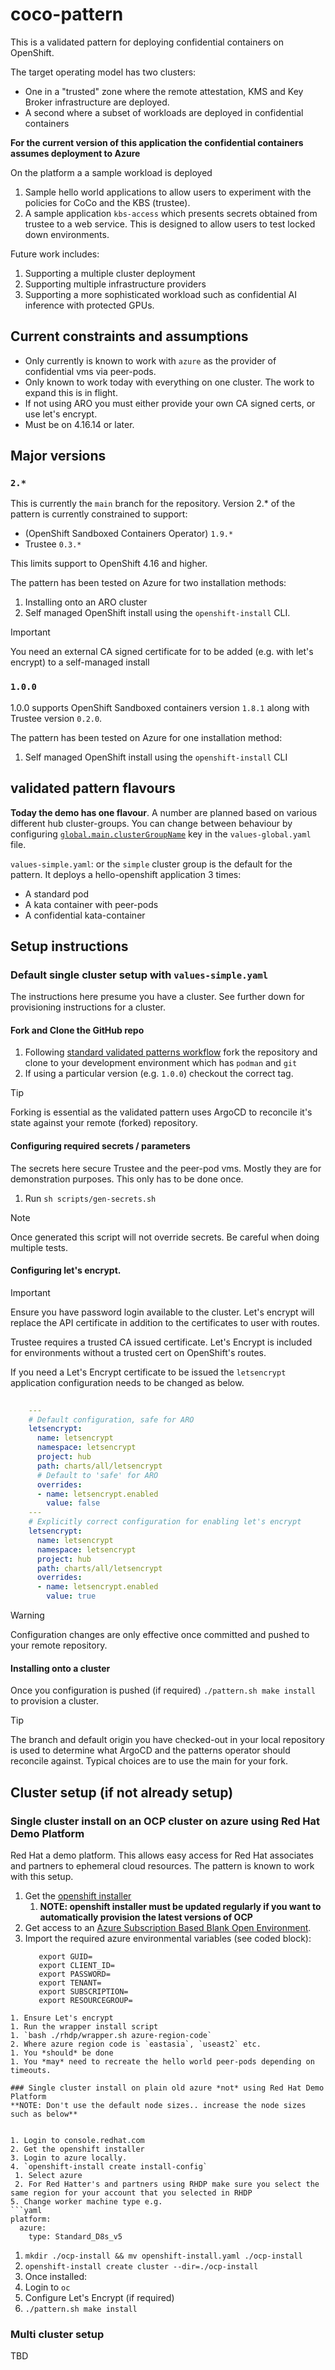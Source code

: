 # coco-pattern
This is a validated pattern for deploying confidential containers on OpenShift.

The target operating model has two clusters: 

- One in a "trusted" zone where the remote attestation, KMS and Key Broker infrastructure are deployed.
- A second where a subset of workloads are deployed in confidential containers 

**For the current version of this application the confidential containers assumes deployment to Azure**

On the platform a a sample workload is deployed
 
1. Sample hello world applications to allow users to experiment with the policies for CoCo and the KBS (trustee).
2. A sample application `kbs-access` which presents secrets obtained from trustee to a web service. This is designed to allow users to test locked down environments.

Future work includes:

1. Supporting a multiple cluster deployment
2. Supporting multiple infrastructure providers
3. Supporting a more sophisticated workload such as confidential AI inference with protected GPUs.


## Current constraints and assumptions

- Only currently is known to work with `azure` as the provider of confidential vms via peer-pods.
- Only known to work today with everything on one cluster. The work to expand this is in flight.
- If not using ARO you must either provide your own CA signed certs, or use let's encrypt.
- Must be on 4.16.14 or later.

## Major versions

### `2.*`
This is currently the `main` branch for the repository. Version 2.* of the pattern is currently constrained to support:
- (OpenShift Sandboxed Containers Operator) `1.9.*`
- Trustee `0.3.*`

This limits support to OpenShift 4.16 and higher.

The pattern has been tested on Azure for two installation methods:
1. Installing onto an ARO cluster
2. Self managed OpenShift install using the `openshift-install` CLI.

> [!IMPORTANT]
> You need an external CA signed certificate for to be added (e.g. with let's encrypt) to a self-managed install

### `1.0.0`
1.0.0 supports OpenShift Sandboxed containers version `1.8.1` along with Trustee version `0.2.0`.

The pattern has been tested on Azure for one installation method:
1. Self managed OpenShift install using the `openshift-install` CLI



## validated pattern flavours 
**Today the demo has one flavour**. 
A number are planned based on various different hub cluster-groups.
You can change between behaviour by configuring [`global.main.clusterGroupName`](https://validatedpatterns.io/learn/values-files/) key in the `values-global.yaml` file. 


`values-simple.yaml`: or the `simple` cluster group is the default for the pattern.
It deploys a hello-openshift application 3 times: 
- A standard pod
- A kata container with peer-pods
- A confidential kata-container

## Setup instructions


### Default single cluster setup with `values-simple.yaml`

The instructions here presume you have a cluster. See further down for provisioning instructions for a cluster.

#### Fork and Clone the GitHub repo
1. Following [standard validated patterns workflow](https://validatedpatterns.io/learn/workflow/) fork the repository and clone to your development environment which has `podman` and `git`
2. If using a particular version (e.g. `1.0.0`) checkout the correct tag.

> [!TIP]
> Forking is essential as the validated pattern uses ArgoCD to reconcile it's state against your remote (forked) repository. 


#### Configuring required secrets / parameters
The secrets here secure Trustee and the peer-pod vms. Mostly they are for demonstration purposes. 
This only has to be done once.

1. Run `sh scripts/gen-secrets.sh`

> [!NOTE]
> Once generated this script will not override secrets. Be careful when doing multiple tests.

#### Configuring let's encrypt.

> [!IMPORTANT]
> Ensure you have password login available to the cluster. Let's encrypt will replace the API certificate in addition to the certificates to user with routes.


Trustee requires a trusted CA issued certificate. Let's Encrypt is included for environments without a trusted cert on OpenShift's routes.

If you need a Let's Encrypt certificate to be issued the `letsencrypt` application configuration needs to be changed as below.
```yaml
    
    ---
    # Default configuration, safe for ARO
    letsencrypt:
      name: letsencrypt
      namespace: letsencrypt
      project: hub
      path: charts/all/letsencrypt
      # Default to 'safe' for ARO
      overrides:
      - name: letsencrypt.enabled
        value: false
    ---
    # Explicitly correct configuration for enabling let's encrypt
    letsencrypt:
      name: letsencrypt
      namespace: letsencrypt
      project: hub
      path: charts/all/letsencrypt
      overrides:
      - name: letsencrypt.enabled
        value: true  
```

> [!WARNING]
> Configuration changes are only effective once committed and pushed to your remote repository.

#### Installing onto a cluster
Once you configuration is pushed (if required) `./pattern.sh make install` to provision a cluster. 

> [!TIP]
> The branch and default origin you have checked-out in your local repository is used to determine what ArgoCD and the patterns operator should reconcile against. Typical choices are to use the main for your fork.

## Cluster setup (if not already setup)

### Single cluster install on an OCP cluster on azure using Red Hat Demo Platform

Red Hat a demo platform. This allows easy access for Red Hat associates and partners to ephemeral cloud resources. The pattern is known to work with this setup.
1. Get the [openshift installer](https://console.redhat.com/openshift/downloads)
   1. **NOTE: openshift installer must be updated regularly if you want to automatically provision the latest versions of OCP**
2. Get access to an [Azure Subscription Based Blank Open Environment](https://catalog.demo.redhat.com/catalog?category=Open_Environments&search=azure&item=babylon-catalog-prod%2Fazure-gpte.open-environment-azure-subscription.prod).
3. Import the required azure environmental variables (see coded block):
   ```
      export GUID=
      export CLIENT_ID=
      export PASSWORD=
      export TENANT=
      export SUBSCRIPTION=
      export RESOURCEGROUP=
  ```
1. Ensure Let's encrypt 
1. Run the wrapper install script 
  1. `bash ./rhdp/wrapper.sh azure-region-code`
  2. Where azure region code is `eastasia`, `useast2` etc.
1. You *should* be done
  1. You *may* need to recreate the hello world peer-pods depending on timeouts.

### Single cluster install on plain old azure *not* using Red Hat Demo Platform
**NOTE: Don't use the default node sizes.. increase the node sizes such as below**


1. Login to console.redhat.com
2. Get the openshift installer
3. Login to azure locally.
4. `openshift-install create install-config`
   1. Select azure
   2. For Red Hatter's and partners using RHDP make sure you select the same region for your account that you selected in RHDP
5. Change worker machine type e.g.
```yaml
  platform:
    azure:
      type: Standard_D8s_v5
```
1. `mkdir ./ocp-install && mv openshift-install.yaml ./ocp-install`
2. `openshift-install create cluster --dir=./ocp-install`
3. Once installed:
  1. Login to `oc`
  2. Configure Let's Encrypt (if required)
  3. `./pattern.sh make install`

### Multi cluster setup
TBD
